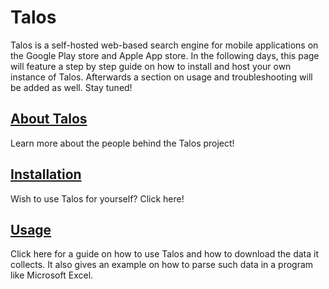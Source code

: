 # Talos

Talos is a self-hosted web-based search engine for mobile applications on the Google Play store and Apple App store. In the following days, this page will feature a step by step guide on how to install and host your own instance of Talos. Afterwards a section on usage and troubleshooting will be added as well. Stay tuned!

## [About Talos](about.md)
Learn more about the people behind the Talos project!

## [Installation](installation.md)
Wish to use Talos for yourself? Click here!

## [Usage](usage.md)
Click here for a guide on how to use Talos and how to download the data it collects. It also gives an example on how to parse such data in a program like Microsoft Excel.
